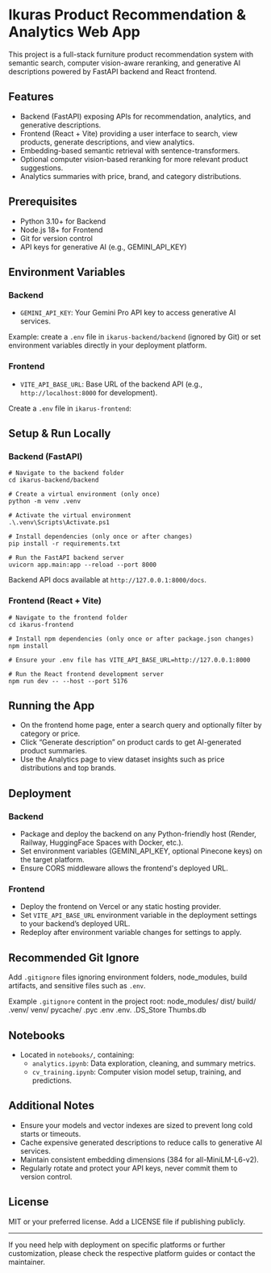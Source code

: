 # Ikuras Product Recommendation & Analytics Web App

This project is a full-stack furniture product recommendation system with semantic search, computer vision-aware reranking, and generative AI descriptions powered by FastAPI backend and React frontend.

## Features

- Backend (FastAPI) exposing APIs for recommendation, analytics, and generative descriptions.
- Frontend (React + Vite) providing a user interface to search, view products, generate descriptions, and view analytics.
- Embedding-based semantic retrieval with sentence-transformers.
- Optional computer vision-based reranking for more relevant product suggestions.
- Analytics summaries with price, brand, and category distributions.

## Prerequisites

- Python 3.10+ for Backend
- Node.js 18+ for Frontend
- Git for version control
- API keys for generative AI (e.g., GEMINI_API_KEY)

## Environment Variables

### Backend

- `GEMINI_API_KEY`: Your Gemini Pro API key to access generative AI services.


Example: create a `.env` file in `ikarus-backend/backend` (ignored by Git) or set environment variables directly in your deployment platform.

### Frontend

- `VITE_API_BASE_URL`: Base URL of the backend API (e.g., `http://localhost:8000` for development).

Create a `.env` file in `ikarus-frontend`:

## Setup & Run Locally

### Backend (FastAPI)
```
# Navigate to the backend folder
cd ikarus-backend/backend

# Create a virtual environment (only once)
python -m venv .venv

# Activate the virtual environment
.\.venv\Scripts\Activate.ps1

# Install dependencies (only once or after changes)
pip install -r requirements.txt

# Run the FastAPI backend server
uvicorn app.main:app --reload --port 8000

```

Backend API docs available at `http://127.0.0.1:8000/docs`.

### Frontend (React + Vite)

```
# Navigate to the frontend folder
cd ikarus-frontend

# Install npm dependencies (only once or after package.json changes)
npm install

# Ensure your .env file has VITE_API_BASE_URL=http://127.0.0.1:8000

# Run the React frontend development server
npm run dev -- --host --port 5176

```


## Running the App

- On the frontend home page, enter a search query and optionally filter by category or price.
- Click “Generate description” on product cards to get AI-generated product summaries.
- Use the Analytics page to view dataset insights such as price distributions and top brands.

## Deployment

### Backend

- Package and deploy the backend on any Python-friendly host (Render, Railway, HuggingFace Spaces with Docker, etc.).
- Set environment variables (GEMINI_API_KEY, optional Pinecone keys) on the target platform.
- Ensure CORS middleware allows the frontend's deployed URL.

### Frontend

- Deploy the frontend on Vercel or any static hosting provider.
- Set `VITE_API_BASE_URL` environment variable in the deployment settings to your backend’s deployed URL.
- Redeploy after environment variable changes for settings to apply.

## Recommended Git Ignore

Add `.gitignore` files ignoring environment folders, node_modules, build artifacts, and sensitive files such as `.env`.

Example `.gitignore` content in the project root:
node_modules/
dist/
build/
.venv/
venv/
pycache/
.pyc
.env
.env.
.DS_Store
Thumbs.db

## Notebooks

- Located in `notebooks/`, containing:
  - `analytics.ipynb`: Data exploration, cleaning, and summary metrics.
  - `cv_training.ipynb`: Computer vision model setup, training, and predictions.

## Additional Notes

- Ensure your models and vector indexes are sized to prevent long cold starts or timeouts.
- Cache expensive generated descriptions to reduce calls to generative AI services.
- Maintain consistent embedding dimensions (384 for all-MiniLM-L6-v2).
- Regularly rotate and protect your API keys, never commit them to version control.

## License

MIT or your preferred license. Add a LICENSE file if publishing publicly.

---

If you need help with deployment on specific platforms or further customization, please check the respective platform guides or contact the maintainer.



